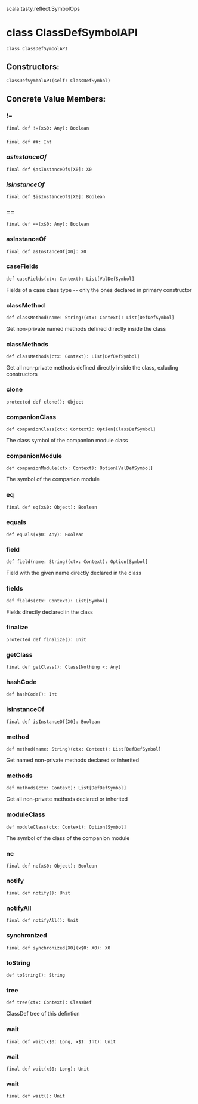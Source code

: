 scala.tasty.reflect.SymbolOps
# class ClassDefSymbolAPI

<pre><code class="language-scala" >class ClassDefSymbolAPI</pre></code>
## Constructors:
<pre><code class="language-scala" >ClassDefSymbolAPI(self: ClassDefSymbol)</pre></code>

## Concrete Value Members:
### !=
<pre><code class="language-scala" >final def !=(x$0: Any): Boolean</pre></code>

### ##
<pre><code class="language-scala" >final def ##: Int</pre></code>

### $asInstanceOf$
<pre><code class="language-scala" >final def $asInstanceOf$[X0]: X0</pre></code>

### $isInstanceOf$
<pre><code class="language-scala" >final def $isInstanceOf$[X0]: Boolean</pre></code>

### ==
<pre><code class="language-scala" >final def ==(x$0: Any): Boolean</pre></code>

### asInstanceOf
<pre><code class="language-scala" >final def asInstanceOf[X0]: X0</pre></code>

### caseFields
<pre><code class="language-scala" >def caseFields(ctx: Context): List[ValDefSymbol]</pre></code>
Fields of a case class type -- only the ones declared in primary constructor

### classMethod
<pre><code class="language-scala" >def classMethod(name: String)(ctx: Context): List[DefDefSymbol]</pre></code>
Get non-private named methods defined directly inside the class

### classMethods
<pre><code class="language-scala" >def classMethods(ctx: Context): List[DefDefSymbol]</pre></code>
Get all non-private methods defined directly inside the class, exluding constructors

### clone
<pre><code class="language-scala" >protected def clone(): Object</pre></code>

### companionClass
<pre><code class="language-scala" >def companionClass(ctx: Context): Option[ClassDefSymbol]</pre></code>
The class symbol of the companion module class

### companionModule
<pre><code class="language-scala" >def companionModule(ctx: Context): Option[ValDefSymbol]</pre></code>
The symbol of the companion module

### eq
<pre><code class="language-scala" >final def eq(x$0: Object): Boolean</pre></code>

### equals
<pre><code class="language-scala" >def equals(x$0: Any): Boolean</pre></code>

### field
<pre><code class="language-scala" >def field(name: String)(ctx: Context): Option[Symbol]</pre></code>
Field with the given name directly declared in the class

### fields
<pre><code class="language-scala" >def fields(ctx: Context): List[Symbol]</pre></code>
Fields directly declared in the class

### finalize
<pre><code class="language-scala" >protected def finalize(): Unit</pre></code>

### getClass
<pre><code class="language-scala" >final def getClass(): Class[Nothing <: Any]</pre></code>

### hashCode
<pre><code class="language-scala" >def hashCode(): Int</pre></code>

### isInstanceOf
<pre><code class="language-scala" >final def isInstanceOf[X0]: Boolean</pre></code>

### method
<pre><code class="language-scala" >def method(name: String)(ctx: Context): List[DefDefSymbol]</pre></code>
Get named non-private methods declared or inherited

### methods
<pre><code class="language-scala" >def methods(ctx: Context): List[DefDefSymbol]</pre></code>
Get all non-private methods declared or inherited

### moduleClass
<pre><code class="language-scala" >def moduleClass(ctx: Context): Option[Symbol]</pre></code>
The symbol of the class of the companion module

### ne
<pre><code class="language-scala" >final def ne(x$0: Object): Boolean</pre></code>

### notify
<pre><code class="language-scala" >final def notify(): Unit</pre></code>

### notifyAll
<pre><code class="language-scala" >final def notifyAll(): Unit</pre></code>

### synchronized
<pre><code class="language-scala" >final def synchronized[X0](x$0: X0): X0</pre></code>

### toString
<pre><code class="language-scala" >def toString(): String</pre></code>

### tree
<pre><code class="language-scala" >def tree(ctx: Context): ClassDef</pre></code>
ClassDef tree of this defintion

### wait
<pre><code class="language-scala" >final def wait(x$0: Long, x$1: Int): Unit</pre></code>

### wait
<pre><code class="language-scala" >final def wait(x$0: Long): Unit</pre></code>

### wait
<pre><code class="language-scala" >final def wait(): Unit</pre></code>

